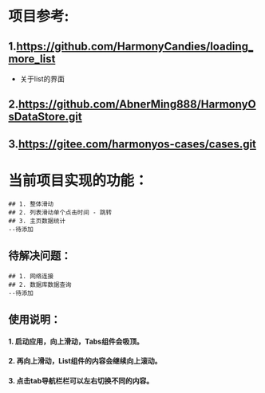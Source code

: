 # 项目参考:
## 1.https://github.com/HarmonyCandies/loading_more_list
   * 关于list的界面
## 2.https://github.com/AbnerMing888/HarmonyOsDataStore.git

## 3.https://gitee.com/harmonyos-cases/cases.git



# 当前项目实现的功能：
    ## 1. 整体滑动
    ## 2. 列表滑动单个点击时间 - 跳转
    ## 3. 主页数据统计
    --待添加

## 待解决问题：
    ## 1. 网络连接
    ## 2. 数据库数据查询
    --待添加



## 使用说明：
#### 1. 启动应用，向上滑动，Tabs组件会吸顶。
#### 2. 再向上滑动，List组件的内容会继续向上滚动。
#### 3. 点击tab导航栏栏可以左右切换不同的内容。